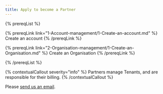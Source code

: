 ```yaml
---
title: Apply to become a Partner
---
```


{% prereqList %}

{% prereqLink link="1-Account-management/1-Create-an-account.md" %}
Create an account
{% /prereqLink %}

{% prereqLink link="2-Organisation-management/1-Create-an-Organisation.md" %}
Create an Organisation
{% /prereqLink %}

{% /prereqList %}


{% contextualCallout severity="info" %}
Partners manage Tenants, and are responsible for their billing.
{% /contextualCallout %}

Please [send us an email](mailto:support@fingoti.com).
